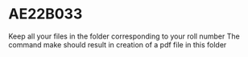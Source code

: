 # AE22B033
Keep all your files in the folder corresponding to your roll number
The command make should result in creation of a pdf file in this folder
